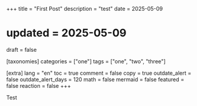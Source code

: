 +++
title = "First Post"
description = "test"
date = 2025-05-09
# updated = 2025-05-09
draft = false

[taxonomies]
categories = ["one"]
tags = ["one", "two", "three"]

[extra]
lang = "en"
toc = true
comment = false
copy = true
outdate_alert = false
outdate_alert_days = 120
math = false
mermaid = false
featured = false
reaction = false
+++

Test